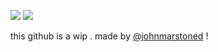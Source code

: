 ![](https://files.catbox.moe/w9bxsl.png)
![](https://files.catbox.moe/g558d3.png)

this github is a wip . made by [@johnmarstoned](https://github.com/johnmarstoned) !
